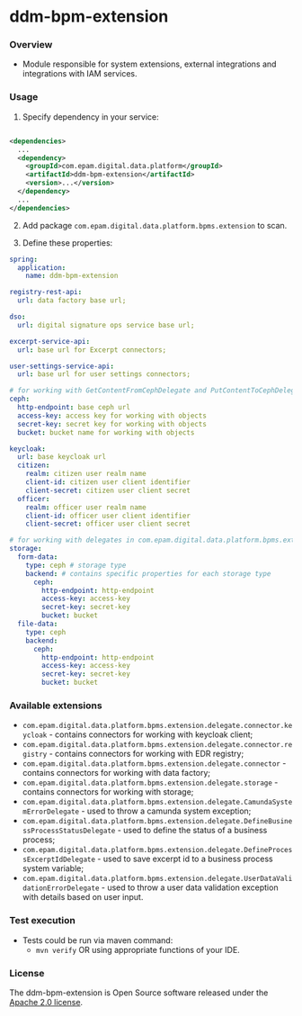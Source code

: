 # ddm-bpm-extension

### Overview

* Module responsible for system extensions, external integrations and integrations with IAM
  services.

### Usage

1. Specify dependency in your service:

```xml

<dependencies>
  ...
  <dependency>
    <groupId>com.epam.digital.data.platform</groupId>
    <artifactId>ddm-bpm-extension</artifactId>
    <version>...</version>
  </dependency>
  ...
</dependencies>
```

2. Add package `com.epam.digital.data.platform.bpms.extension` to scan.

3. Define these properties:

```yaml
spring:
  application:
    name: ddm-bpm-extension

registry-rest-api:
  url: data factory base url;

dso:
  url: digital signature ops service base url;

excerpt-service-api:
  url: base url for Excerpt connectors;

user-settings-service-api:
  url: base url for user settings connectors;

# for working with GetContentFromCephDelegate and PutContentToCephDelegate
ceph:
  http-endpoint: base ceph url
  access-key: access key for working with objects
  secret-key: secret key for working with objects
  bucket: bucket name for working with objects

keycloak:
  url: base keycloak url
  citizen:
    realm: citizen user realm name
    client-id: citizen user client identifier
    client-secret: citizen user client secret
  officer:
    realm: officer user realm name
    client-id: officer user client identifier
    client-secret: officer user client secret

# for working with delegates in com.epam.digital.data.platform.bpms.extension.delegate.storage package
storage:
  form-data:
    type: ceph # storage type
    backend: # contains specific properties for each storage type
      ceph:
        http-endpoint: http-endpoint
        access-key: access-key
        secret-key: secret-key
        bucket: bucket
  file-data:
    type: ceph
    backend:
      ceph:
        http-endpoint: http-endpoint
        access-key: access-key
        secret-key: secret-key
        bucket: bucket
```

### Available extensions

* `com.epam.digital.data.platform.bpms.extension.delegate.connector.keycloak` - contains connectors
  for working with keycloak client;
* `com.epam.digital.data.platform.bpms.extension.delegate.connector.registry` - contains connectors
  for working with EDR registry;
* `com.epam.digital.data.platform.bpms.extension.delegate.connector` - contains connectors for
  working with data factory;
* `com.epam.digital.data.platform.bpms.extension.delegate.storage` - contains connectors for working
  with storage;
* `com.epam.digital.data.platform.bpms.extension.delegate.CamundaSystemErrorDelegate` - used to
  throw a camunda system exception;
* `com.epam.digital.data.platform.bpms.extension.delegate.DefineBusinessProcessStatusDelegate` -
  used to define the status of a business process;
* `com.epam.digital.data.platform.bpms.extension.delegate.DefineProcessExcerptIdDelegate` - used to
  save excerpt id to a business process system variable;
* `com.epam.digital.data.platform.bpms.extension.delegate.UserDataValidationErrorDelegate` - used to
  throw a user data validation exception with details based on user input.

### Test execution

* Tests could be run via maven command:
    * `mvn verify` OR using appropriate functions of your IDE.

### License

The ddm-bpm-extension is Open Source software released under
the [Apache 2.0 license](https://www.apache.org/licenses/LICENSE-2.0).